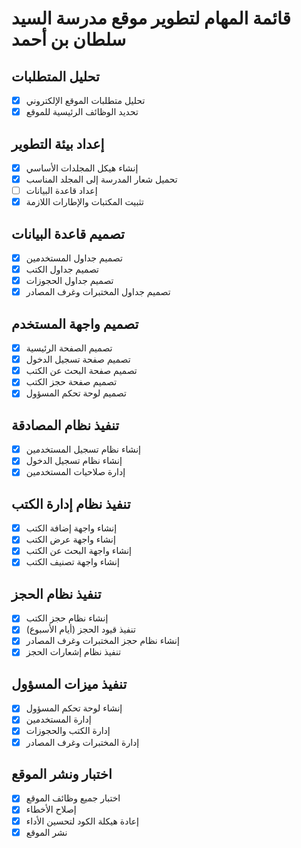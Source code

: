 # قائمة المهام لتطوير موقع مدرسة السيد سلطان بن أحمد

## تحليل المتطلبات
- [x] تحليل متطلبات الموقع الإلكتروني
- [x] تحديد الوظائف الرئيسية للموقع

## إعداد بيئة التطوير
- [x] إنشاء هيكل المجلدات الأساسي
- [x] تحميل شعار المدرسة إلى المجلد المناسب
- [ ] إعداد قاعدة البيانات
- [x] تثبيت المكتبات والإطارات اللازمة

## تصميم قاعدة البيانات
- [x] تصميم جداول المستخدمين
- [x] تصميم جداول الكتب
- [x] تصميم جداول الحجوزات
- [x] تصميم جداول المختبرات وغرف المصادر

## تصميم واجهة المستخدم
- [x] تصميم الصفحة الرئيسية
- [x] تصميم صفحة تسجيل الدخول
- [x] تصميم صفحة البحث عن الكتب
- [x] تصميم صفحة حجز الكتب
- [x] تصميم لوحة تحكم المسؤول

## تنفيذ نظام المصادقة
- [x] إنشاء نظام تسجيل المستخدمين
- [x] إنشاء نظام تسجيل الدخول
- [x] إدارة صلاحيات المستخدمين

## تنفيذ نظام إدارة الكتب
- [x] إنشاء واجهة إضافة الكتب
- [x] إنشاء واجهة عرض الكتب
- [x] إنشاء واجهة البحث عن الكتب
- [x] إنشاء واجهة تصنيف الكتب

## تنفيذ نظام الحجز
- [x] إنشاء نظام حجز الكتب
- [x] تنفيذ قيود الحجز (أيام الأسبوع)
- [x] إنشاء نظام حجز المختبرات وغرف المصادر
- [x] تنفيذ نظام إشعارات الحجز

## تنفيذ ميزات المسؤول
- [x] إنشاء لوحة تحكم المسؤول
- [x] إدارة المستخدمين
- [x] إدارة الكتب والحجوزات
- [x] إدارة المختبرات وغرف المصادر

## اختبار ونشر الموقع
- [x] اختبار جميع وظائف الموقع
- [x] إصلاح الأخطاء
- [x] إعادة هيكلة الكود لتحسين الأداء
- [x] نشر الموقع
